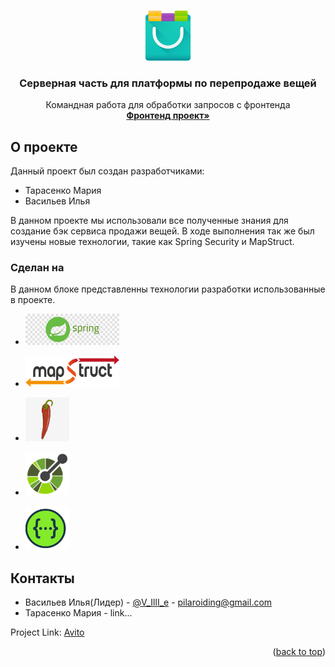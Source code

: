 <a name="readme-top"></a>





<!-- PROJECT LOGO -->
<br />
<div align="center">
  <a href="https://my.sky.pro/">
    <img src="src/images/logo.png" alt="Logo" width="80" height="80">
  </a>

<h3 align="center">Серверная часть для платформы по перепродаже вещей  </h3>

  <p align="center">
    Командная работа для обработки запросов с фронтенда
    <br />
    <a href="https://github.com/BizinMitya/front-react-avito"><strong>Фронтенд проект»</strong></a>
  </p>
</div>




<!-- ABOUT THE PROJECT -->
## О проекте
Данный проект был создан разработчиками:
* Тарасенко Мария
* Васильев Илья

В данном проекте мы использовали все полученные знания для создание бэк сервиса продажи вещей. В ходе выполнения так же был изучены новые технологии, такие как Spring Security и MapStruct.
### Сделан на

В данном блоке представленны технологии разработки использованные в проекте.

*  <a href="https://spring.io/">
    <img src="src/images/spring.png" alt="shield" width="150" height="50">
  </a>

*  <a href="https://mapstruct.org/">
    <img src="src/images/mapstruct.png" alt="shield" width="150" height="50">
  </a>

*  <a href="https://projectlombok.org/">
    <img src="src/images/lombok-logo.png" alt="shield" width="70" height="70">
  </a>

*  <a href="https://github.com/OAI/OpenAPI-Specification">
    <img src="src/images/openapi.png" alt="shield" width="70" height="70">
  </a>

*  <a href="https://swagger.io/">
    <img src="src/images/swagger-logo-2.webp" alt="shield" width="70" height="70">
  </a>


<!-- CONTACT -->
## Контакты

* Васильев Илья(Лидер) - [@V_IllI_e](https://t.me/V_IllI_e) - pilaroiding@gmail.com
* Тарасенко Мария - link...


Project Link: [Avito](https://github.com/V4si1iy/Graduate-work-Avito)

<p align="right">(<a href="#readme-top">back to top</a>)</p>


